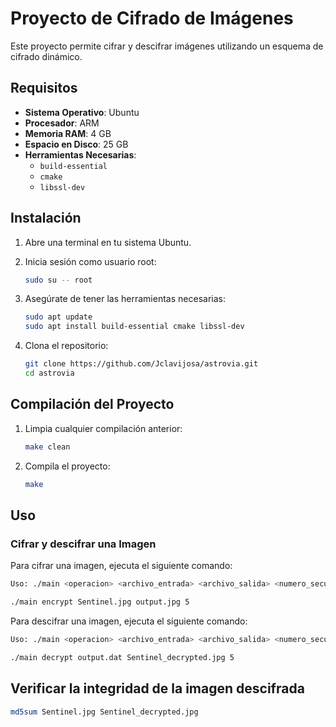 # Proyecto de Cifrado de Imágenes

Este proyecto permite cifrar y descifrar imágenes utilizando un esquema de cifrado dinámico.

## Requisitos

- **Sistema Operativo**: Ubuntu
- **Procesador**: ARM
- **Memoria RAM**: 4 GB
- **Espacio en Disco**: 25 GB
- **Herramientas Necesarias**:
  - `build-essential`
  - `cmake`
  - `libssl-dev`

## Instalación

1. Abre una terminal en tu sistema Ubuntu.

2. Inicia sesión como usuario root:
    ```bash
    sudo su -- root
    ```

3. Asegúrate de tener las herramientas necesarias:
    ```bash
    sudo apt update
    sudo apt install build-essential cmake libssl-dev
    ```

4. Clona el repositorio:
    ```bash
    git clone https://github.com/Jclavijosa/astrovia.git
    cd astrovia
    ```

## Compilación del Proyecto

1. Limpia cualquier compilación anterior:
    ```bash
    make clean
    ```

2. Compila el proyecto:
    ```bash
    make
    ```

## Uso

### Cifrar y descifrar una Imagen

Para cifrar una imagen, ejecuta el siguiente comando:
```bash
Uso: ./main <operacion> <archivo_entrada> <archivo_salida> <numero_secuencia>

./main encrypt Sentinel.jpg output.jpg 5

```

Para descifrar una imagen, ejecuta el siguiente comando:
```bash
Uso: ./main <operacion> <archivo_entrada> <archivo_salida> <numero_secuencia>

./main decrypt output.dat Sentinel_decrypted.jpg 5 
```
## Verificar la integridad de la imagen descifrada
```bash
md5sum Sentinel.jpg Sentinel_decrypted.jpg 
```


